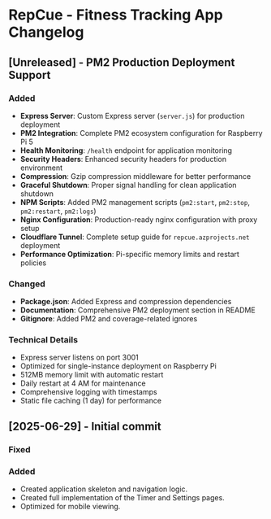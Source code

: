 # RepCue - Fitness Tracking App Changelog

## [Unreleased] - PM2 Production Deployment Support

### Added
- **Express Server**: Custom Express server (`server.js`) for production deployment
- **PM2 Integration**: Complete PM2 ecosystem configuration for Raspberry Pi 5
- **Health Monitoring**: `/health` endpoint for application monitoring
- **Security Headers**: Enhanced security headers for production environment
- **Compression**: Gzip compression middleware for better performance
- **Graceful Shutdown**: Proper signal handling for clean application shutdown
- **NPM Scripts**: Added PM2 management scripts (`pm2:start`, `pm2:stop`, `pm2:restart`, `pm2:logs`)
- **Nginx Configuration**: Production-ready nginx configuration with proxy setup
- **Cloudflare Tunnel**: Complete setup guide for `repcue.azprojects.net` deployment
- **Performance Optimization**: Pi-specific memory limits and restart policies

### Changed
- **Package.json**: Added Express and compression dependencies
- **Documentation**: Comprehensive PM2 deployment section in README
- **Gitignore**: Added PM2 and coverage-related ignores

### Technical Details
- Express server listens on port 3001
- Optimized for single-instance deployment on Raspberry Pi
- 512MB memory limit with automatic restart
- Daily restart at 4 AM for maintenance
- Comprehensive logging with timestamps
- Static file caching (1 day) for performance

## [2025-06-29] - Initial commit

### Fixed


### Added
- Created application skeleton and navigation logic.
- Created full implementation of the Timer and Settings pages.
- Optimized for mobile viewing.
